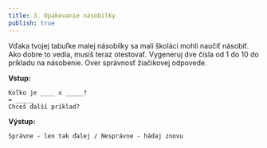 ```yaml
---
title: 3. Opakovanie násobilky
publish: true
---
```


Vďaka tvojej tabuľke malej násobilky sa malí školáci mohli naučiť násobiť. Ako dobre to vedia, musíš teraz otestovať. Vygeneruj dve čísla od 1 do 10 do príkladu na násobenie. Over správnosť žiačikovej odpovede.

**Vstup:**
```
Koľko je ____ x _____?
= _____
Chceš ďalší príklad?
```

**Výstup:**
```
Správne - len tak ďalej / Nesprávne - hádaj znovu
```

